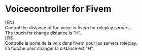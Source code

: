 # Voicecontroller for Fivem
[logo]: https://img4.hostingpics.net/pics/316490201707120921101.jpg "Test screenshot"
[EN]<br/>
Control the distance of the voice in fivem for roleplay servers.<br/>
The touch for change distance is "H".<br/>
[FR]<br/>
Controlle la porté de la voix dans fivem pour les servers roleplay.<br/>
La touche pour changer la distance est "H".<br/>

